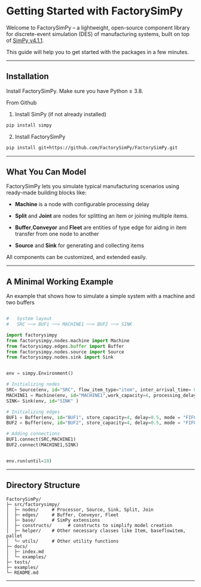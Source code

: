# Getting Started with FactorySimPy

Welcome to FactorySimPy – a lightweight, open-source component library for discrete-event simulation (DES) of manufacturing systems, built on top of [SimPy v4.1.1](https://simpy.readthedocs.io/en/4.1.1/). 

This guide will help you to get started with the packages in a few minutes.

---

##  Installation

Install FactorySimPy. Make sure you have Python ≥ 3.8.

From Github

1. Install SimPy (if not already installed)
```bash
pip install simpy
```

2. Install FactorySimPy

```bash
pip install git+https://github.com/FactorySimPy/FactorySimPy.git
```

---

##  What You Can Model

FactorySimPy lets you simulate typical manufacturing scenarios using ready-made building blocks like:

- **Machine** is a node with configurable processing delay

- **Split** and **Joint** are nodes for splitting an item or joining multiple items.

- **Buffer**,**Conveyor** and **Fleet** are entities of type edge for aiding in item transfer from one node to another

- **Source** and **Sink** for generating and collecting items


All components can be customized, and extended easily.

---

##  A Minimal Working Example
An example that shows how to simulate a simple system with a machine and two buffers
```python

#   System layout 
#   SRC ──> BUF1 ──> MACHINE1 ──> BUF2 ──> SINK

import factorysimpy
from factorysimpy.nodes.machine import Machine
from factorysimpy.edges.buffer import Buffer
from factorysimpy.nodes.source import Source
from factorysimpy.nodes.sink import Sink


env = simpy.Environment()

# Initializing nodes
SRC= Source(env, id="SRC", flow_item_type="item", inter_arrival_time= 0.8,blocking=False,out_edge_selection="FIRST" )
MACHINE1 = Machine(env, id="MACHINE1",work_capacity=4, processing_delay=1.1,blocking=False, in_edge_selection="FIRST",out_edge_selection="FIRST")
SINK= Sink(env, id="SINK" )

# Initializing edges
BUF1 = Buffer(env, id="BUF1", store_capacity=4, delay=0.5, mode = "FIFO")
BUF2 = Buffer(env, id="BUF2", store_capacity=4, delay=0.5, mode = "FIFO")

# Adding connections
BUF1.connect(SRC,MACHINE1)
BUF2.connect(MACHINE1,SINK)


env.run(until=10)


```



---

##  Directory Structure

```
FactorySimPy/
├─ src/factorysimpy/
│  ├─ nodes/     # Processor, Source, Sink, Split, Join
│  ├─ edges/     # Buffer, Conveyor, Fleet
│  ├─ base/      # SimPy extensions
│  ├─ constructs/      # constructs to simplify model creation
│  ├─ helper/    # Other necessary classes like Item, baseflowitem, pallet
│  └─ utils/     # Other utility functions
├─ docs/
│  ├─ index.md
│  └─ examples/
├─ tests/
├─ examples/
└─ README.md
```

---


